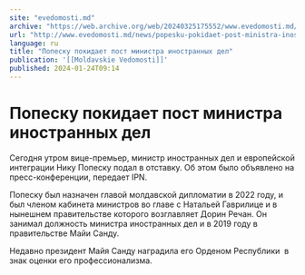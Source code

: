 ```yaml
---
site: "evedomosti.md"
archive: "https://web.archive.org/web/20240325175552/www.evedomosti.md/news/popesku-pokidaet-post-ministra-inostrannyh-del"
url: "http://www.evedomosti.md/news/popesku-pokidaet-post-ministra-inostrannyh-del"
language: ru
title: "Попеску покидает пост министра иностранных дел"
publication: '[[Moldavskie Vedomosti]]'
published: 2024-01-24T09:14
---
```


# Попеску покидает пост министра иностранных дел

Сегодня утром вице-премьер, министр иностранных дел и европейской интеграции Нику Попеску подал в отставку. Об этом было объявлено на пресс-конференции, передает IPN.

Попеску был назначен главой молдавской дипломатии в 2022 году, и был членом кабинета министров во главе с Натальей Гаврилице и в нынешнем правительстве которого возглавляет Дорин Речан. Он занимал должность министра иностранных дел и в 2019 году в правительстве Майи Санду.

Недавно президент Майя Санду наградила его Орденом Республики  в знак оценки его профессионализма.